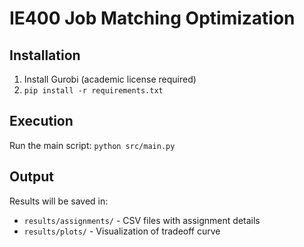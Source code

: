 # IE400 Job Matching Optimization

## Installation
1. Install Gurobi (academic license required)
2. `pip install -r requirements.txt`

## Execution
Run the main script:
`python src/main.py`

## Output
Results will be saved in:
- `results/assignments/` - CSV files with assignment details
- `results/plots/` - Visualization of tradeoff curve
